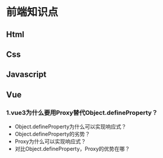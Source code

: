 # 前端知识点
## Html

## Css

## Javascript
## Vue
### 1.vue3为什么要用Proxy替代Object.defineProperty？
- Object.defineProperty为什么可以实现响应式？
- Object.defineProperty的劣势？
- Proxy为什么可以实现响应式？
- 对比Object.defineProperty，Proxy的优势在哪？


